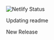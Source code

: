 ![Netlify Status](https://api.netlify.com/api/v1/badges/63a03bf1-9a75-4dd0-9d6e-575f4811140d/deploy-status)

Updating readme
    
New Release
